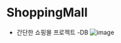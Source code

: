 # ShoppingMall

- 간단한 쇼핑몰 프로젝트
-DB
![image](https://github.com/Seonwu-Kim/ShoppingMall/assets/57358863/c3a48fce-a9dd-407d-9adc-081c873943dc)
